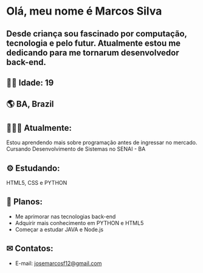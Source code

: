 # Olá, meu nome é Marcos Silva

## Desde criança sou fascinado por computação, tecnologia e pelo futur. Atualmente estou me dedicando para me tornarum desenvolvedor back-end.

## 👦🏾 Idade: 19
## 🌎 BA, Brazil
    
   
## 👨🏾‍💻 Atualmente:
Estou aprendendo mais sobre programação antes de ingressar no mercado. Cursando Desenvolvimento de Sistemas no SENAI - BA 

## ⚙ Estudando:
HTML5, CSS e PYTHON
    
## 🌱 Planos:
   - Me aprimorar nas tecnologias back-end
   - Adquirir mais conhecimento em PYTHON e HTML5
   - Começar a estudar JAVA e Node.js
    
## ✉ Contatos:
   - E-mail: josemarcosf12@gmail.com
